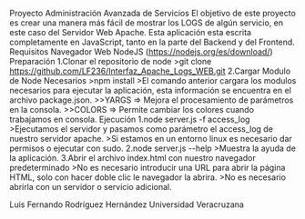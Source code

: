 Proyecto Administración Avanzada de Servicios
El objetivo de este proyecto es crear una manera más fácil de mostrar los LOGS de algún servicio, en este caso del Servidor Web Apache.
Esta aplicación esta escrita completamente en JavaScript, tanto en la parte del Backend y del Frontend.
Requisitos
	Navegador Web
	NodeJS (https://nodejs.org/es/download/)
Preparación
	1.Clonar el repositorio de node
		>git clone https://github.com/LF236/Interfaz_Apache_Logs_WEB.git
    2.Cargar Modulo de Node Necesarios
        >npm install 
        >El comando anterior cargara los modulos necesarios para ejecutar la aplicación, esta información se encuentra en el archivo package.json.
            >>YARGS => Mejora el procesamiento de parámetros en la consola.
            >>COLORS => Permite cambiar los colores cuando trabajamos en consola.
Ejecución
    1.node server.js -f access_log
        >Ejecutamos el servidor y pasamos como parámetro el access_log de nuestro servidor apache.
        >Si estamos en un entorno linux es necesario dar permisos o ejecutar con sudo.
    2.node server.js --help
        >Muestra la ayuda de la aplicación.
    3.Abrir el archivo index.html con nuestro navegador predeterminado
        >No es necesario introducir una URL para abrir la página HTML, solo con hacer doble clic le navegador la abrira.
        >No es necesario abrirla con un servidor o servicio adicional.



Luis Fernando Rodríguez Hernández
Universidad Veracruzana


